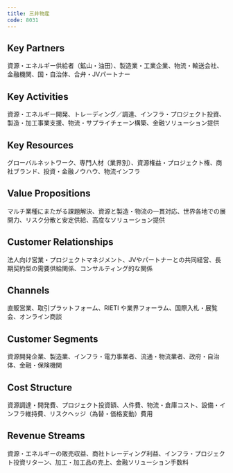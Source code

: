 ```yaml
---
title: 三井物産
code: 8031
---
```


## Key Partners
資源・エネルギー供給者（鉱山・油田）、製造業・工業企業、物流・輸送会社、金融機関、国・自治体、合弁・JVパートナー

## Key Activities
資源・エネルギー開発、トレーディング／調達、インフラ・プロジェクト投資、製造・加工事業支援、物流・サプライチェーン構築、金融ソリューション提供

## Key Resources
グローバルネットワーク、専門人材（業界別）、資源権益・プロジェクト権、商社ブランド、投資・金融ノウハウ、物流インフラ

## Value Propositions
マルチ業種にまたがる課題解決、資源と製造・物流の一貫対応、世界各地での展開力、リスク分散と安定供給、高度なソリューション提供

## Customer Relationships
法人向け営業・プロジェクトマネジメント、JVやパートナーとの共同経営、長期契約型の需要供給関係、コンサルティング的な関係

## Channels
直販営業、取引プラットフォーム、RIETI や業界フォーラム、国際入札・展覧会、オンライン商談

## Customer Segments
資源開発企業、製造業、インフラ・電力事業者、流通・物流業者、政府・自治体、金融・保険機関

## Cost Structure
資源調達・開発費、プロジェクト投資額、人件費、物流・倉庫コスト、設備・インフラ維持費、リスクヘッジ（為替・価格変動）費用

## Revenue Streams
資源・エネルギーの販売収益、商社トレーディング利益、インフラ・プロジェクト投資リターン、加工・加工品の売上、金融ソリューション手数料
